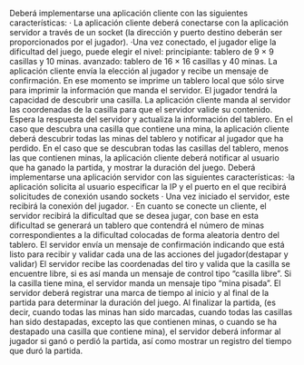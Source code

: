 Deberá implementarse una aplicación cliente con las siguientes características:
· La aplicación cliente deberá conectarse con la aplicación servidor a través de un socket (la dirección y puerto destino deberán ser proporcionados por el jugador).
·Una vez conectado, el jugador elige la dificultad del juego, puede elegir el nivel:
principiante: tablero de 9 × 9 casillas y 10 minas.
avanzado: tablero de 16 × 16 casillas y 40 minas.
La aplicación cliente envía la elección al jugador y recibe un mensaje de confirmación. En ese momento se imprime un tablero local que sólo sirve para imprimir la información que manda el servidor.
El jugador tendrá la capacidad de descubrir una casilla. La aplicación cliente manda al servidor las coordenadas de la casilla para que el servidor valide su contenido. Espera la respuesta del servidor y actualiza la información del tablero.
En el caso que descubra una casilla que contiene una mina, la aplicación cliente deberá descubrir todas las minas del tablero y notificar al jugador que ha perdido. En el caso que se descubran todas las casillas del tablero, menos las que contienen minas, la aplicación cliente deberá notificar al usuario que ha ganado la partida, y mostrar la duración del juego.
Deberá implementarse una aplicación servidor con las siguientes características:
·la aplicación solicita al usuario especificar la IP y el puerto en el que recibirá solicitudes de conexión usando sockets
· Una vez iniciado el servidor, este recibirá la conexión del jugador.
· En cuanto se conecte un cliente, el servidor recibirá la dificultad que se desea jugar, con base en esta dificultad se generará un tablero que contendrá el número de minas correspondientes a la dificultad colocadas de forma aleatoria dentro del tablero.
El servidor envía un mensaje de confirmación indicando que está listo para recibir y validar cada una de las acciones del jugador(destapar y validar)
El servidor recibe las coordenadas del tiro y valida que la casilla se encuentre libre, si es así manda un mensaje de control tipo “casilla libre”. Si la casilla tiene mina, el servidor manda un mensaje tipo “mina pisada”.
El servidor deberá registrar una marca de tiempo al inicio y al final de la partida para determinar la duración del juego.
Al finalizar la partida, (es decir, cuando todas las minas han sido marcadas, cuando todas las casillas han sido destapadas, excepto las que contienen minas, o cuando se ha destapado una casilla que contiene mina), el servidor deberá informar al jugador si ganó o perdió la partida, así como mostrar un registro del tiempo que duró la partida.

